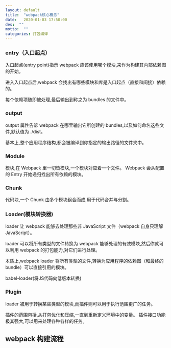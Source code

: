 ```yaml
---
layout: default
title:  "webpack核心概念"
date:   2020-01-03 17:50:00
des:  ""
motto:  ""
categories: 打包编译
---
```


### entry（入口起点）
入口起点(entry point)指示 webpack 应该使用哪个模块,来作为构建其内部依赖图的开始。

进入入口起点后,webpack 会找出有哪些模块和库是入口起点（直接和间接）依赖的。

每个依赖项随即被处理,最后输出到称之为 bundles 的文件中。

### output
output 属性告诉 webpack 在哪里输出它所创建的 bundles,以及如何命名这些文件,默认值为 ./dist。

基本上,整个应用程序结构,都会被编译到你指定的输出路径的文件夹中。

### Module
模块,在 Webpack 里一切皆模块,一个模块对应着一个文件。
Webpack 会从配置的 Entry 开始递归找出所有依赖的模块。

### Chunk
代码块,一个 Chunk 由多个模块组合而成,用于代码合并与分割。

### Loader(模块转换器)
loader 让 webpack 能够去处理那些非 JavaScript 文件（webpack 自身只理解 JavaScript）。

loader 可以将所有类型的文件转换为 webpack 能够处理的有效模块,然后你就可以利用 webpack 的打包能力,对它们进行处理。

本质上,webpack loader 将所有类型的文件,转换为应用程序的依赖图（和最终的 bundle）可以直接引用的模块。

babel-loader(将JS代码向低版本转换)

### Plugin
loader 被用于转换某些类型的模块,而插件则可以用于执行范围更广的任务。

插件的范围包括,从打包优化和压缩,一直到重新定义环境中的变量。
插件接口功能极其强大,可以用来处理各种各样的任务。

## webpack 构建流程